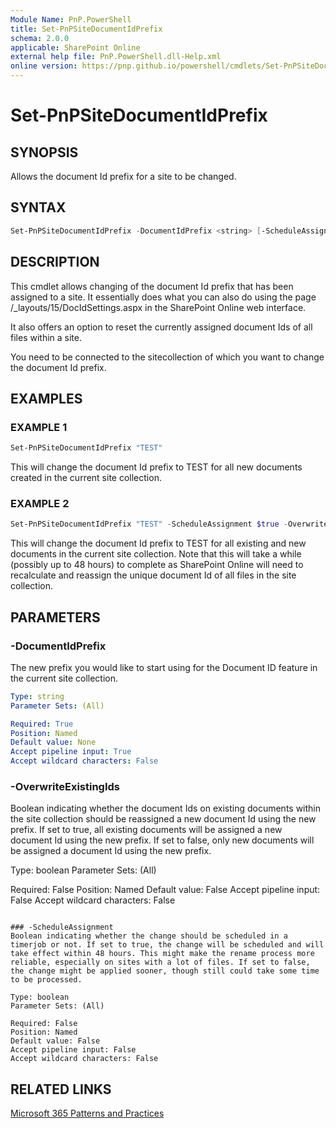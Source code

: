 ```yaml
---
Module Name: PnP.PowerShell
title: Set-PnPSiteDocumentIdPrefix
schema: 2.0.0
applicable: SharePoint Online
external help file: PnP.PowerShell.dll-Help.xml
online version: https://pnp.github.io/powershell/cmdlets/Set-PnPSiteDocumentIdPrefix.html
---
```

 
# Set-PnPSiteDocumentIdPrefix

## SYNOPSIS
Allows the document Id prefix for a site to be changed.

## SYNTAX

```powershell
Set-PnPSiteDocumentIdPrefix -DocumentIdPrefix <string> [-ScheduleAssignment <boolean>] [-OverwriteExistingIds <boolean>] [-Verbose] [-Connection <PnPConnection>]
```

## DESCRIPTION
This cmdlet allows changing of the document Id prefix that has been assigned to a site. It essentially does what you can also do using the page /_layouts/15/DocIdSettings.aspx in the SharePoint Online web interface.

It also offers an option to reset the currently assigned document Ids of all files within a site.

You need to be connected to the sitecollection of which you want to change the document Id prefix.

## EXAMPLES

### EXAMPLE 1
```powershell
Set-PnPSiteDocumentIdPrefix "TEST"
```

This will change the document Id prefix to TEST for all new documents created in the current site collection.

### EXAMPLE 2
```powershell
Set-PnPSiteDocumentIdPrefix "TEST" -ScheduleAssignment $true -OverwriteExistingIds $true
```

This will change the document Id prefix to TEST for all existing and new documents in the current site collection. Note that this will take a while (possibly up to 48 hours) to complete as SharePoint Online will need to recalculate and reassign the unique document Id of all files in the site collection.

## PARAMETERS

### -DocumentIdPrefix
The new prefix you would like to start using for the Document ID feature in the current site collection.

```yaml
Type: string
Parameter Sets: (All)

Required: True
Position: Named
Default value: None
Accept pipeline input: True
Accept wildcard characters: False
```

### -OverwriteExistingIds
Boolean indicating whether the document Ids on existing documents within the site collection should be reassigned a new document Id using the new prefix. If set to true, all existing documents will be assigned a new document Id using the new prefix. If set to false, only new documents will be assigned a document Id using the new prefix.

Type: boolean
Parameter Sets: (All)

Required: False
Position: Named
Default value: False
Accept pipeline input: False
Accept wildcard characters: False
```

### -ScheduleAssignment
Boolean indicating whether the change should be scheduled in a timerjob or not. If set to true, the change will be scheduled and will take effect within 48 hours. This might make the rename process more reliable, especially on sites with a lot of files. If set to false, the change might be applied sooner, though still could take some time to be processed.

Type: boolean
Parameter Sets: (All)

Required: False
Position: Named
Default value: False
Accept pipeline input: False
Accept wildcard characters: False
```

## RELATED LINKS

[Microsoft 365 Patterns and Practices](https://aka.ms/m365pnp)